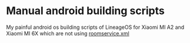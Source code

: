 # Manual android building scripts
My painful android os building scripts of LineageOS for Xiaomi MI A2 and Xiaomi MI 6X which are not using [roomservice.xml](https://github.com/shoukolate/local_manifests)
